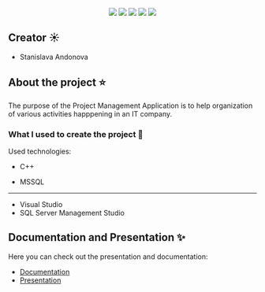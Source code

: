 
   <p align = "center">
   <img src = "https://img.shields.io/github/languages/count/srandonova18/scale-focus-internship?style=for-the-badge">
   <img src = "https://img.shields.io/github/contributors/srandonova18/scale-focus-internship?style=for-the-badge">
   <img src = "https://img.shields.io/github/repo-size/srandonova18/scale-focus-internship?style=for-the-badge">
   <img src = "https://img.shields.io/github/last-commit/srandonova18/scale-focus-internship?style=for-the-badge">
   <img src = "https://img.shields.io/github/languages/top/srandonova18/scale-focus-internship?style=for-the-badge">

## Creator ☀️

- Stanislava Andonova

## About the project ⭐️

The purpose of the Project Management Application is to help organization of various activities happpening in an IT company.

### What I used to create the project 💫

Used technologies:

* C++

* MSSQL

---

* Visual Studio
* SQL Server Management Studio

## Documentation and Presentation ✨

Here you can check out the presentation and documentation:

* [Documentation]()
* [Presentation]()
